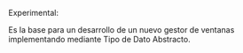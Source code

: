 Experimental:

Es la base para un desarrollo de un nuevo gestor de ventanas implementando
mediante Tipo de Dato Abstracto.
